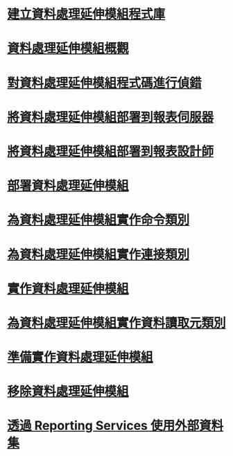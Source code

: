 # [建立資料處理延伸模組程式庫](creating-a-data-processing-extension-library.md)
# [資料處理延伸模組概觀](data-processing-extensions-overview.md)
# [對資料處理延伸模組程式碼進行偵錯](debugging-data-processing-extension-code.md)
# [將資料處理延伸模組部署到報表伺服器](deploying-a-data-processing-extension-to-a-report-server.md)
# [將資料處理延伸模組部署到報表設計師](deploying-a-data-processing-extension-to-report-designer.md)
# [部署資料處理延伸模組](deploying-a-data-processing-extension.md)
# [為資料處理延伸模組實作命令類別](implementing-a-command-class-for-a-data-processing-extension.md)
# [為資料處理延伸模組實作連接類別](implementing-a-connection-class-for-a-data-processing-extension.md)
# [實作資料處理延伸模組](implementing-a-data-processing-extension.md)
# [為資料處理延伸模組實作資料讀取元類別](implementing-a-datareader-class-for-a-data-processing-extension.md)
# [準備實作資料處理延伸模組](preparing-to-implement-a-data-processing-extension.md)
# [移除資料處理延伸模組](removing-a-data-processing-extension.md)
# [透過 Reporting Services 使用外部資料集](using-an-external-dataset-with-reporting-services.md)
